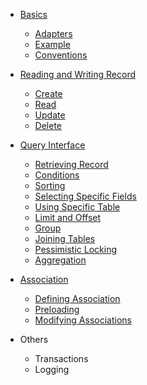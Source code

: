 * [Basics](#basics.md)

    * [Adapters](basics.md#adapters)
    * [Example](basics.md#example)
    * [Conventions](basics.md#conventions)

* [Reading and Writing Record](crud.md)

    * [Create](crud.md#create)
    * [Read](crud.md#read)
    * [Update](crud.md#update)
    * [Delete](crud.md#delete)

* [Query Interface](query.md)

    * [Retrieving Record](query.md#retrieving-data)
    * [Conditions](query.md#conditions)
    * [Sorting](query.md#sorting)
    * [Selecting Specific Fields](query.md#selecting-specific-fields)
    * [Using Specific Table](query.md#using-specific-table)
    * [Limit and Offset](query.md#limit-and-offset)
    * [Group](query.md#group)
    * [Joining Tables](query.md#joining-tables)
    * [Pessimistic Locking](query.md#pessimistic-locking)
    * [Aggregation](query.md#aggregation)

* [Association](association.md)

    * [Defining Association](association.md#defining-association)
    * [Preloading](association.md#preloading)
    * [Modifying Associations](association.md#modifying-association)

* Others

    * Transactions
    * Logging
